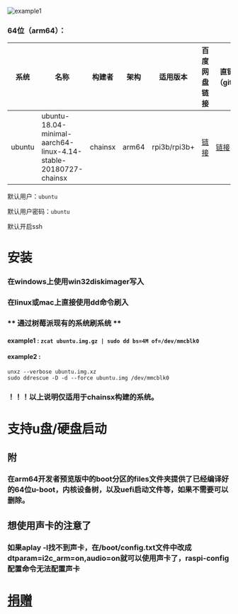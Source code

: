 
![example1](https://assets.ubuntu.com/v1/c037fd75-ubuntu-logo.png)

### 64位（arm64）：
| 系统 | 名称 | 构建者 | 架构 | 适用版本 | 百度网盘链接 | 直链下载（github） |
|-----|-----|-------|------|---------|------------|-----------------|
| ubuntu  | ubuntu-18.04-minimal-aarch64-linux-4.14-stable-20180727-chainsx | chainsx | arm64 | rpi3b/rpi3b+ | [链接](https://pan.baidu.com/s/1-E4f027b_3Wyeo9a0pY0dg) | [链接](https://github.com/chainsx/ubuntu64-rpi/releases/download/ubuntu-18.04-arm64/cxcore-ubuntu-18.04-minimal-aarch64-raspi3b-raspi3b-plus-stable-20180827-chainsx.img.xz) |


默认用户：`ubuntu`

默认用户密码：`ubuntu`

默认开启ssh

# 安装
### 在windows上使用win32diskimager写入
### 在linux或mac上直接使用dd命令刷入
### ** 通过树莓派现有的系统刷系统 **
#### example1 : `zcat ubuntu.img.gz | sudo dd bs=4M of=/dev/mmcblk0`
#### example2 : 
```
unxz --verbose ubuntu.img.xz
sudo ddrescue -D -d --force ubuntu.img /dev/mmcblk0
```

### ！！！以上说明仅适用于chainsx构建的系统。

# 支持u盘/硬盘启动

## 附
### 在arm64开发者预览版中的boot分区的files文件夹提供了已经编译好的64位u-boot，内核设备树，以及uefi启动文件等，如果不需要可以删除。
## 想使用声卡的注意了
### 如果aplay -l找不到声卡，在/boot/config.txt文件中改成dtparam=i2c_arm=on,audio=on就可以使用声卡了，raspi-config 配置命令无法配置声卡


# [捐赠](https://github.com/chainsx/ubuntu64-rpi/blob/ubuntu-18.04-arm64/donation/README.md)
